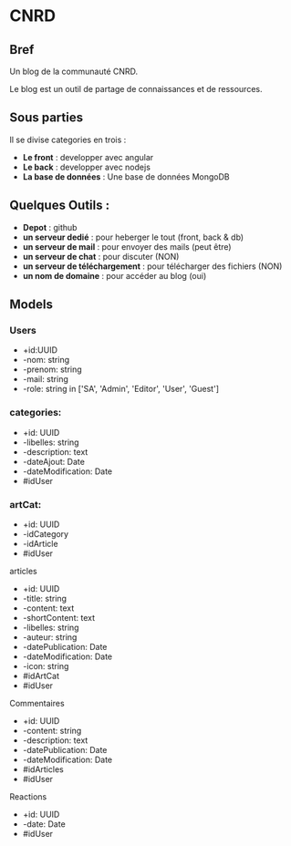 # CNRD

## Bref

Un blog de la communauté CNRD.

Le blog est un outil de partage de connaissances et de ressources.

## Sous parties

Il se divise categories en trois :

- **Le front** : developper avec angular
- **Le back** : developper avec nodejs
- **La base de données** : Une base de données MongoDB

## Quelques Outils :

- **Depot** : github
- **un serveur dedié** : pour heberger le tout (front, back & db)
- **un serveur de mail** : pour envoyer des mails (peut être)
- **un serveur de chat** : pour discuter (NON)
- **un serveur de téléchargement** : pour télécharger des fichiers (NON)
- **un nom de domaine** : pour accéder au blog (oui)

## Models

### Users

- +id:UUID
- -nom: string
- -prenom: string
- -mail: string
- -role: string in ['SA', 'Admin', 'Editor', 'User', 'Guest']

### categories:

- +id: UUID
- -libelles: string
- -description: text
- -dateAjout: Date
- -dateModification: Date
- #idUser

### artCat:

- +id: UUID
- -idCategory
- -idArticle
- #idUser

articles

- +id: UUID
- -title: string
- -content: text
- -shortContent: text
- -libelles: string
- -auteur: string
- -datePublication: Date 
- -dateModification: Date
- -icon: string
- #idArtCat
- #idUser

Commentaires

- +id: UUID
- -content: string
- -description: text
- -datePublication: Date
- -dateModification: Date
- #idArticles
- #idUser

Reactions

- +id: UUID
- -date: Date
- #idUser
